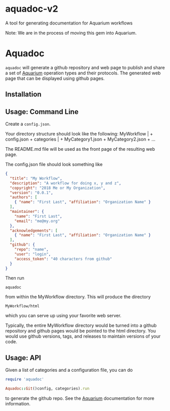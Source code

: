 # aquadoc-v2

A tool for generating documentation for Aquarium workflows

Note: We are in the process of moving this gem into Aquarium.

# Aquadoc

`aquadoc` will generate a github repository and web page to publish and share a set of [Aquarium](http://klavinslab.org/aquarium) operation types and their protocols.
The generated web page that can be displayed using github pages.

## Installation


## Usage: Command Line

Create a `config.json`.

Your directory structure should look like the following:
    MyWorkflow
    |
    + config.json
    + categories
      |
      + MyCategory1.json
      + MyCategory2.json
      + ...

The README.md file will be used as the front page of the resulting web page.

The config.json file should look something like

```json
{
  "title": "My Workflow",
  "description": "A workflow for doing x, y and z",
  "copyright": "2018 Me or My Organization",
  "version": "0.0.1",
  "authors": [
    { "name": "First Last", "affiliation": "Organization Name" }
  ],
  "maintainer": {
    "name": "First Last",
    "email": "me@my.org"
  },
  "acknowledgements": [
    { "name": "First Last", "affiliation": "Organization Name" }
  ],
  "github": {
    "repo": "name",
    "user": "login",
    "access_token": "40 characters from github"
  }
}
```

Then run

    aquadoc

from within the MyWorkflow directory. This will produce the directory

    MyWorkflow/html

which you can serve up using your favorite web server.

Typically, the entire MyWorkflow directory would be turned into a github repository and github pages would be pointed to the html directory.
You would use github versions, tags, and releases to maintain versions of your code.

## Usage: API

Given a list of categories and a configuration file, you can do

```ruby
require 'aquadoc'

Aquadoc::Git()config, categories).run
```

to generate the github repo.
See the [Aquarium](http://klavinslab.org/aquarium) documentation for more information.

